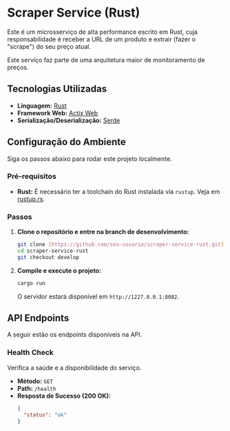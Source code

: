 # Scraper Service (Rust)

Este é um microsserviço de alta performance escrito em Rust, cuja responsabilidade é receber a URL de um produto e extrair (fazer o "scrape") do seu preço atual.

Este serviço faz parte de uma arquitetura maior de monitoramento de preços.

## Tecnologias Utilizadas

- **Linguagem:** [Rust](https://www.rust-lang.org/)
- **Framework Web:** [Actix Web](https://actix.rs/)
- **Serialização/Deserialização:** [Serde](https://serde.rs/)

## Configuração do Ambiente

Siga os passos abaixo para rodar este projeto localmente.

### Pré-requisitos

- **Rust:** É necessário ter a toolchain do Rust instalada via `rustup`. Veja em [rustup.rs](https://rustup.rs/).

### Passos

1.  **Clone o repositório e entre na branch de desenvolvimento:**
    ```bash
    git clone [https://github.com/seu-usuario/scraper-service-rust.git](https://github.com/seu-usuario/scraper-service-rust.git)
    cd scraper-service-rust
    git checkout develop
    ```

2.  **Compile e execute o projeto:**
    ```bash
    cargo run
    ```
    O servidor estará disponível em `http://1227.0.0.1:8082`.

## API Endpoints

A seguir estão os endpoints disponíveis na API.

### Health Check

Verifica a saúde e a disponibilidade do serviço.

- **Método:** `GET`
- **Path:** `/health`
- **Resposta de Sucesso (200 OK):**
  ```json
  {
    "status": "ok"
  }